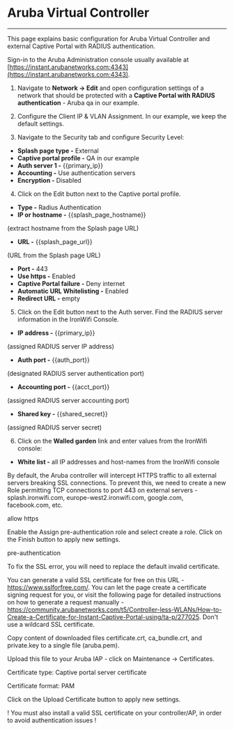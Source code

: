 # **Aruba Virtual Controller**

---

This page explains basic configuration for Aruba Virtual Controller and external Captive Portal with RADIUS authentication.

Sign-in to the Aruba Administration console usually available at [https://instant.arubanetworks.com:4343](https://instant.arubanetworks.com:4343).

1. Navigate to **Network -> Edit** and open configuration settings of a network that should be protected with a **Captive Portal with RADIUS authentication** - Aruba qa in our example.

2. Configure the Client IP & VLAN Assignment. In our example, we keep the default settings.

3. Navigate to the Security tab and configure Security Level:

- **Splash page type -** External
- **Captive portal profile -** QA in our example
- **Auth server 1 -** {{primary_ip}}
- **Accounting -** Use authentication servers
- **Encryption -** Disabled

4. Click on the Edit button next to the Captive portal profile.

- **Type -** Radius Authentication
- **IP or hostname -** {{splash_page_hostname}}

(extract hostname from the Splash page URL)

- **URL -** {{splash_page_url}}

(URL from the Splash page URL)

- **Port -** 443
- **Use https -** Enabled
- **Captive Portal failure -** Deny internet
- **Automatic URL Whitelisting -** Enabled
- **Redirect URL -** empty

5. Click on the Edit button next to the Auth server. Find the RADIUS server information in the IronWifi Console.

- **IP address -** {{primary_ip}}

(assigned RADIUS server IP address)

- **Auth port -** {{auth_port}}

(designated RADIUS server authentication port)

- **Accounting port -** {{acct_port}}

(assigned RADIUS server accounting port)

- **Shared key -** {{shared_secret}}

(assigned RADIUS server secret)

6. Click on the **Walled garden** link and enter values from the IronWifi console:

- **White list -** all IP addresses and host-names from the IronWifi console

By default, the Aruba controller will intercept HTTPS traffic to all external servers breaking SSL connections. To prevent this, we need to create a new Role permitting TCP connections to port 443 on external servers - splash.ironwifi.com, europe-west2.ironwifi.com, google.com, facebook.com, etc.

allow https

Enable the Assign pre-authentication role and select create a role. Click on the Finish button to apply new settings.

pre-authentication

To fix the SSL error, you will need to replace the default invalid certificate.

You can generate a valid SSL certificate for free on this URL - https://www.sslforfree.com/. You can let the page create a certificate signing request for you, or visit the following page for detailed instructions on how to generate a request manually - https://community.arubanetworks.com/t5/Controller-less-WLANs/How-to-Create-a-Certificate-for-Instant-Captive-Portal-using/ta-p/277025. Don't use a wildcard SSL certificate.

Copy content of downloaded files certificate.crt, ca_bundle.crt, and private.key to a single file (aruba.pem).

Upload this file to your Aruba IAP - click on Maintenance -> Certificates.

Certificate type: Captive portal server certificate

Certificate format: PAM

Click on the Upload Certificate button to apply new settings.

 ! You must also install a valid SSL certificate on your controller/AP, in order to avoid authentication issues !

